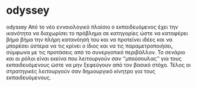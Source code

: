 # odyssey
odyssey
Από το νέο εννοιολογικό πλαίσιο  ο εκπαιδευόμενος έχει την ικανότητα να διαχωρίσει το πρόβλημα σε κατηγορίες ώστε να καταφέρει βήμα βήμα 
την πλήρη κατανόησή του και να προτείνει ιδέες και να μπορέσει ύστερα να τις κρίνει ο ίδιος και να τις παραμετροποιήσει, σύμφωνα με τις 
προτάσεις από το συνεργατικό περιβάλλον. Το σενάριο και οι ρόλοι είναι εκείνα που λειτουργούν σαν ‘’μπούσουλας’’ για τους εκπαιδευόμενους 
ώστε να μην ξεφεύγουν από τον βασικό στόχο. Τέλος οι στρατηγικές λειτουργούν σαν δημιουργικό κίνητρο για τους εκπαιδευόμενους.
